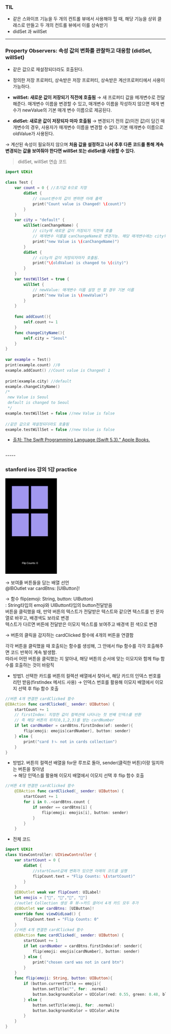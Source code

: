 ### TIL

- 같은 스와이프 기능을 두 개의 컨트롤 뷰에서 사용해야 헐 때, 해당 기능을 상위 클래스로 만들고 두 개의 컨트롤 뷰에서 이를 상속받기
- didSet 과 willSet

---

### Property Observers: 속성 값의 변화를 관찰하고 대응함 (didSet, willSet)
- 같은 값으로 재설정되더라도 호출된다.
- 정의한 저장 프로퍼티, 상속받은 저장 프로퍼티, 상속받은 계산프로퍼티에서 사용이 가능하다.

- **willSet: 새로운 값이 저장되기 직전에 호출됨**
→ 새 프로퍼티 값을 메개변수로 전달해준다. 매개변수 이름을 변경할 수 있고, 매개변수 이름을 작성하지 않으면 매개 변수가 newValue의 기본 매개 변수 이름으로 제공된다.
- **didSet: 새로운 값이 저장되자 마자 호출됨**
→ 변경되기 전의 값(이전 값)이 담긴 매개변수의 경우, 사용자가 매개변수 이름을 변경할 수 없다. 기본 매개변수 이름으로 oldValue가 사용된다.

→ 계산된 속성이 필요하지 않으며 **처음 값을 설정하고 나서 추후 다른 코드를 통해 계속 변경되는 값을 보여줘야 한다면 willSet 또는 didSet을 사용할 수 있다.**

> didSet, willSet 연습 코드
```swift
import UIKit

class Test {
    var count = 0 { //초기값 0으로 지정
        didSet {
            // count변수의 값이 변하면 아래 출력
            print("Count value is Changed! \(count)")
        }
    }
    var city = "default" {
        willSet(canChangeName) {
            // city에 새로운 값이 저장되기 직전에 호출
            // 매개변수 이름을 canChangeName로 변경가능. 해당 매개변수에는 city의 새로운 값이 전달됨
            print("new Value is \(canChangeName)")
        }
        didSet {
            // city의 값이 저장되자마자 호출됨.
            print("\(oldValue) is changed to \(city)")
        }
    }
    var testWillSet = true {
        willSet {
            // newValue: 매개변수 이름 설정 안 할 경우 기본 이름
            print("new Value is \(newValue)")
        }
    }
    
    func addCount(){
        self.count += 1
    }
    func changeCityName(){
        self.city = "Seoul"
    }
}

var example = Test()
print(example.count) //0
example.addCount() //Count value is Changed! 1

print(example.city) //default
example.changeCityName()
/*
 new Value is Seoul
 default is changed to Seoul
 */
example.testWillSet = false //new Value is false

//같은 값으로 재설정되더라도 호출됨
example.testWillSet = false //new Value is false
```

- [출처: The Swift Programming Language (Swift 5.3).” Apple Books.](https://books.apple.com/kr/book/the-swift-programming-language-swift-5-3/id881256329?l=en)

<br>
-----

### stanford ios 강의 1강 practice

<img src="../../images/20210129/lecture1.gif" height="300"/>


→ 보여줄 버튼들을 담는 배열 선언 <br>
 @IBOutlet var cardBtns: [UIButton]! 

→ 함수 flip(emoji: String, button: UIButton) <br>: String타입의 emoji와 UIButton타입의 button전달받음<br>
버튼을 클릭했을 때, 만약 버튼의 텍스트가 전달받은 텍스트와 같으면 텍스트를 빈 문자열로 바꾸고, 배경색도 보라로 변경<br> 
텍스트가 다르면 버튼에 전달받은 이모지 텍스트를 보여주고 배경색 흰 색으로 변경

→ 버튼의 클릭을 감지하는 cardClicked 함수에 4개의 버튼을 연결함

각각 버튼을 클릭했을 때 호출되는 함수를 생성해, 그 안에서 flip 함수를 각각 호출해주면 코드 반복이 계속 발생함. <br> 
따라서 어떤 버튼을 클릭했는 지 알아내, 해당 버튼의 순서에 맞는 이모지와 함께 flip 함수를 호출하는 것이 바람직

- 방법1. 선택한 카드를 버튼의 컬렉션 배열에서 찾아서, 해당 카드의 인덱스 번호를 리턴 받음(firstIndex 메서드 사용) → 인덱스 번호를 활용해 이모지 배열에서 이모지 선택 후 flip 함수 호출

```swift
//버튼 4개 연결한 cardClicked 함수
@IBAction func cardClicked(_ sender: UIButton) {
    startCount += 1
    // firstIndex: 지정한 값이 컬렉션에 나타나는 첫 번째 인덱스를 반환
    // 즉 해당 버튼의 위치(0,1,2,3)를 받는 cardNumber
    if let cardNumber = cardBtns.firstIndex(of: sender){
        flip(emoji: emojis[cardNumber], button: sender)
    } else {
        print("card ㅑㄴ not in cards collection")
    }
} 
```

- 방법2. 버튼의 컬렉션 배열을 for문 루프로 돌아, sender(클릭한 버튼)이랑 일치하는 버튼을 찾아냄 <br>→ 해당 인덱스를 활용해 이모지 배열에서 이모지 선택 후 flip 함수 호출

```swift
//버튼 4개 연결한 cardClicked 함수
    @IBAction func cardClicked(_ sender: UIButton) {
        startCount += 1
        for i in 0..<cardBtns.count {
            if sender == cardBtns[i] {
                flip(emoji: emojis[i], button: sender)
            }
        }
    }
```

- 전체 코드
```swift
import UIKit
class ViewController: UIViewController {
    var startCount = 0 {
        didSet {
            //startCount값에 변화가 있으면 아래의 코드를 실행
            flipCount.text = "Flip Counts: \(startCount)"
        }
    }
    @IBOutlet weak var flipCount: UILabel!
    let emojis = ["🎃", "💩","🎃", "💩"]
    //outlet Collection 생성 후 뷰->카드 끌어서 4개 카드 모두 추가
    @IBOutlet var cardBtns: [UIButton]!
    override func viewDidLoad() {
        flipCount.text = "Flip Counts: 0"
    }
    //버튼 4개 연결한 cardClicked 함수
    @IBAction func cardClicked(_ sender: UIButton) {
        startCount += 1
        if let cardNumber = cardBtns.firstIndex(of: sender){
            flip(emoji: emojis[cardNumber], button: sender)
        } else {
            print("chosen card was not in card btn")
        }
    }
    func flip(emoji: String, button: UIButton){
        if (button.currentTitle == emoji){
            button.setTitle("", for: .normal)
            button.backgroundColor = UIColor(red: 0.55, green: 0.48, blue: 0.90, alpha: 1.00)
        } else {
            button.setTitle(emoji, for: .normal)
            button.backgroundColor = UIColor.white
        }
    }
}
```